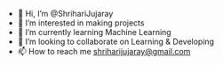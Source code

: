 - 👋 Hi, I’m @ShrihariJujaray
- 👀 I’m interested in making projects
- 🌱 I’m currently learning Machine Learning 
- 💞️ I’m looking to collaborate on Learning & Developing
- 📫 How to reach me shriharijujaray@gmail.com

<!---
ShrihariJujaray/ShrihariJujaray is a ✨ special ✨ repository because its `README.md` (this file) appears on your GitHub profile.
You can click the Preview link to take a look at your changes.
--->
